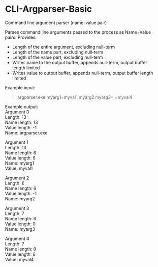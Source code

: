 # CLI-Argparser-Basic
Command line argument parser (name-value pair)

Parses command line arguments passed to the process as Name=Value pairs.
Provides:
 - Length of the entire argument, excluding null-term
 - Length of the name part, excluding null-term
 - Length of the value part, excluding null-term
 - Writes name to the output buffer, appends null-term, output buffer length limited
 - Writes value to output buffer, appends null-term, output buffer length limited

Example input:
>argparser.exe myarg1=myval1 myarg2 myarg3= =myval4

Example output:  
Argument 0  
    Length: 13  
    Name length: 13  
    Value length: -1  
    Name: argparser.exe  

 
Argument 1  
    Length: 13  
    Name length: 6  
    Value length: 6  
    Name: myarg1  
    Value: myval1  
 
 
Argument 2  
    Length: 6  
    Name length: 6  
    Value length: -1  
    Name: myarg2  


Argument 3  
    Length: 7  
    Name length: 6  
    Value length: 0  
    Name: myarg3  


Argument 4  
    Length: 7  
    Name length: 0  
    Value length: 6  
    Value: myval4  
